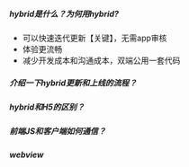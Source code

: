##### hybrid是什么？为何用hybrid?
- 可以快速迭代更新【关键】，无需app审核
- 体验更流畅
- 减少开发成本和沟通成本，双端公用一套代码

##### 介绍一下hybrid更新和上线的流程？

##### hybrid和H5的区别？


##### 前端JS和客户端如何通信？


##### webview
